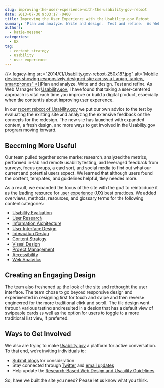 ```yaml
---
slug: improving-the-user-experience-with-the-usability-gov-reboot
date: 2013-07-30 9:03:17 -0400
title: Improving the User Experience with the Usability.gov Reboot
summary: 'Plan and analyze. Write and design.  Test and refine.  As Web Manager for Usability.gov, I have found that taking a user-centered approach is vital each time you improve or build a digital product, especially when the content is about improving user'
authors:
  - katie-messner
categories:
  - UX
tag:
  - content strategy
  - usability
  - user experience
---
```


[{{< legacy-img src="2014/01/Usability.gov-reboot-250x187.jpg" alt="Mobile devices showing responsively designed site across a Laptop, tablets, smartphones" >}}](https://s3.amazonaws.com/digitalgov/legacy-img/2014/01/Usability.gov-reboot.jpg)Plan and analyze. Write and design.  Test and refine.  As Web Manager for <a href="http://www.usability.gov/" target="_blank">Usability.gov</a>, I have found that taking a user-centered approach is vital each time you improve or build a digital product, especially when the content is about improving user experience.

<p dir="ltr">
  In our <a href="http://www.usability.gov/get-involved/blog/2013/07/welcome-to-relaunched-site.html">recent reboot of Usability.gov</a> we put our own advice to the test by evaluating the existing site and analyzing the extensive feedback on the concepts for the redesign.  The new site has launched with expanded content, a fresh design, and more ways to get involved in the Usability.gov program moving forward.
</p>

## **Becoming More Useful**

<p dir="ltr">
  Our team pulled together some market research, analyzed the metrics, performed in-lab and remote usability testing, and leveraged feedback from surveys, focus groups, a card sort, and social media to find out what our current and potential users expect.  We learned that although users found the content, templates, and guidelines helpful, they needed more.
</p>

<p dir="ltr">
  As a result, we expanded the focus of the site with the goal to reintroduce it as the leading resource for <a href="http://www.usability.gov/what-and-why/user-experience.html">user experience (UX)</a> best practices.  We added overviews, methods, resources, and glossary terms for the following content categories:
</p>

  * [Usability Evaluation](http://www.usability.gov/what-and-why/usability-evaluation.html)
  * [User Research](http://www.usability.gov/what-and-why/user-research.html)
  * [Information Architecture](http://www.usability.gov/what-and-why/information-architecture.html)
  * [User Interface Design](http://www.usability.gov/what-and-why/user-interface-design.html)
  * [Interaction Design](http://www.usability.gov/what-and-why/interaction-design.html)
  * [Content Strategy](http://www.usability.gov/what-and-why/content-strategy.html)
  * [Visual Design](http://www.usability.gov/what-and-why/visual-design.html)
  * [Project Management](http://www.usability.gov/what-and-why/project-management.html)
  * [Accessibility](http://www.usability.gov/what-and-why/accessibility.html)
  * [Web Analytics](http://www.usability.gov/what-and-why/web-analytics.html)

<h2 dir="ltr">
  Creating an Engaging Design
</h2>

<p dir="ltr">
  The team also freshened up the look of the site and rethought the user interface.  The team chose to go beyond responsive design and experimented in designing first for touch and swipe and then reverse engineered for the more traditional click and scroll.  The tile design went through various testing and resulted in a design that has a default view of swipeable cards as well as the option for users to toggle to a more traditional list view, if preferred.
</p>

<h2 dir="ltr">
  Ways to Get Involved
</h2>

<p dir="ltr">
  We also are trying to make <a href="http://www.usability.gov/" target="_blank">Usability.gov</a> a platform for active conversation.  To that end, we’re inviting individuals to:
</p>

  * [Submit blogs](http://www.usability.gov/get-involved/blog-submission.html) for consideration
  * Stay connected through [Twitter](http://twitter.com/usabilitygov) and [email updates](https://public.govdelivery.com/accounts/USHHS/subscriber/topics?qsp=USHHS_2)
  * Help update the [Research-Based Web Design and Usability Guidelines](http://guidelines.usability.gov/)

<p dir="ltr">
  So, have we built the site you need?  Please let us know what you think.
</p>